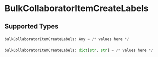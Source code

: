 # BulkCollaboratorItemCreateLabels


## Supported Types

### 

```python
bulkCollaboratorItemCreateLabels: Any = /* values here */
```

### 

```python
bulkCollaboratorItemCreateLabels: dict[str, str] = /* values here */
```

